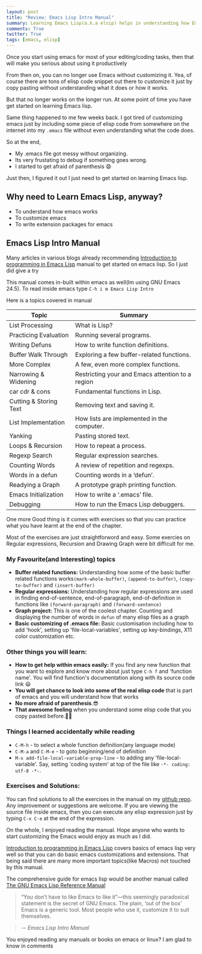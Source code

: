 ```yaml
---
layout: post
title: "Review: Emacs Lisp Intro Manual"
summary: Learning Emacs Lisp(a.k.a elsip) helps in understanding how Emacs works, customizing Emacs and writing extention packages for Emacs. Emacs Lisp Intro is excellent manual for getting started on Emacs Lisp
comments: True
twitter: True
tags: [emacs, elisp]
---
```


Once you start using emacs for most of your editing/coding tasks, then that will make you serious about using it productively

From then on, you can no longer use Emacs without customizing it. Yea, of course there are tons of elisp code snippet out there to customize it just by copy pasting without understanding what it does or how it works.

But that no longer works on the longer run. At some point of time you have get started on learning Emacs lisp.

Same thing happened to me few weeks back. I got tired of customizing emacs just by including some piece of elisp code from somewhere on the internet into my ```.emacs``` file without even understanding what the code does.

So at the end,

* My .emacs file got messy without organizing.
* Its very frustating to debug if something goes wrong.
* I started to get afraid of parenthesis 😧
     
Just then, I figured it out I just need to get started on learning Emacs lisp.

<!--break-->

## Why need to Learn Emacs Lisp, anyway?
* To understand how emacs works
* To customize emacs
* To write extension packages for emacs

## Emacs Lisp Intro Manual

Many articles in various blogs already recommending [Introduction to programming in Emacs Lisp](https://www.gnu.org/software/emacs/manual/eintr.html) manual to get started on emacs lisp. So I just did give a try

This manual comes in-built within emacs as well(Im using GNU Emacs 24.5).  To read inside emacs type ```C-h i m Emacs Lisp Intro```

Here is a topics covered in manual

Topic                     | Summary
--------------------------|-----------------------------
List Processing           |         What is Lisp?
Practicing Evaluation     |     Running several programs.
Writing Defuns            |      How to write function definitions.
Buffer Walk Through       |     Exploring a few buffer-related functions.
More Complex              |      A few, even more complex functions.
Narrowing & Widening      |      Restricting your and Emacs attention to a region
car cdr & cons            |             Fundamental functions in Lisp.
Cutting & Storing Text    |     Removing text and saving it.
List Implementation       |     How lists are implemented in the computer.
Yanking                   |    Pasting stored text.
Loops & Recursion         |   How to repeat a process.
Regexp Search             |     Regular expression searches.
Counting Words            |     A review of repetition and regexps.
Words in a defun          |     Counting words in a ‘defun’.
Readying a Graph          |           A prototype graph printing function.
Emacs Initialization      |       How to write a ‘.emacs’ file.
Debugging                 |      How to run the Emacs Lisp debuggers.


One more Good thing is it comes with exercises so that you can practice what you have learnt at the end of the chapter.


Most of the exercises are just straightforword and easy. Some exercies on Regular expressions, Recursion and Drawing Graph were bit difficult for me.

### My Favourite(and Interesting) topics

* **Buffer related functions:** Understanding how some of the basic buffer related functions works```(mark-whole-buffer)```, ```(append-to-buffer)```, ```(copy-to-buffer)``` and ```(insert-buffer)```
* **Regular expressions:** Understanding how regular expressions are used in finding end-of-sentence, end-of-paragraph, end-of-definition in functions like ```(forward-paragraph)``` and ```(forward-sentence)```
* **Graph project:** This is one of the coolest chapter. Counting and displaying the number of words in ```defun``` of many elisp files as a graph
* **Basic customizing of .emacs file:** Basic customisation including how to add 'hook', setting up 'file-local-variables', setting up key-bindings, X11 color customization etc.

### Other things you will learn:

* **How to get help within emacs easily:** 
  If you find any new function that you want to explore and know more about just type ```C-h f``` and 'function name'. You will find function's documentation along with its source code link 😃
* **You will get chance to look into some of the real elisp
code** that is part of emacs and you will understand how that works
* **No more afraid of parenthesis**.😎
* **That awesome feeling** when you understand some elisp code that you copy pasted before.💪🏽

### Things I learned accidentally while reading

* ```C-M-h``` - to select a whole function definition(any language mode)
* ```C-M-a``` and ```C-M-e``` - to goto beginning/end of definition
* ```M-x add-file-local-variable-prop-line``` - to adding any 'file-local-variable'. Say, setting 'coding system' at top of the file like
```-*- coding: utf-8 -*-```.

### Exercises and Solutions:

You can find solutions to all the exercises in the manual on my [github repo](https://github.com/kavirajk/Solutions-Emacs-Lisp-Intro). Any improvement or suggestions are welcome. If you are viewing the source file inside emacs, then you can execute any elisp expression just by typing ```C-x C-e``` at the end of the expression.

On the whole, I enjoyed reading the manual. Hope anyone who wants to start customizing the Emacs would enjoy as much as I did.

[Introduction to programming in Emacs Lisp](https://www.gnu.org/software/emacs/manual/eintr.html) covers basics of emacs lisp very well so that you can do basic emacs customizations and extensions. That being said there are many more important topics(like Macros) not touched by this manual.

The comprehensive guide for emacs lisp would be another manual called [The GNU Emacs Lisp Reference Manual](https://www.gnu.org/software/emacs/manual/html_node/elisp/index.html)

>“You don’t have to like Emacs to like it”—this seemingly paradoxical
>statement is the secret of GNU Emacs.  The plain, ‘out of the box’ Emacs
>is a generic tool.  Most people who use it, customize it to suit
>themselves.

>-- <cite>Emacs Lisp Intro Manual</cite>

You enjoyed reading any manuals or books on emacs or linux? I am glad to know in comments